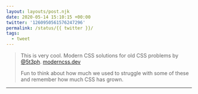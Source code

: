 ```yaml
---
layout: layouts/post.njk
date: 2020-05-14 15:10:15 +00:00
twitter: '1260950561576247296'
permalink: /status/{{ twitter }}/
tags: 
  - tweet
---
```


> This is very cool. Modern CSS solutions for old CSS problems by [@5t3ph](https://twitter.com/5t3ph). [moderncss.dev](https://moderncss.dev)
> 
> Fun to think about how much we used to struggle with some of these and remember how much CSS has grown.

---
